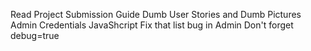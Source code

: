 Read Project Submission Guide
Dumb User Stories and Dumb Pictures
Admin Credentials
JavaShcript
Fix that list bug in Admin
Don't forget debug=true




